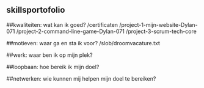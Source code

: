 ## skillsportofolio

##kwaliteiten: wat kan ik goed?
/certificaten
/project-1-mijn-website-Dylan-071
/project-2-command-line-game-Dylan-071
/project-3-scrum-tech-core

##motieven: waar ga en sta ik voor?
/slob/droomvacature.txt

##werk: waar ben ik op mijn plek?

##loopbaan: hoe bereik ik mijn doel?

##netwerken: wie kunnen mij helpen mijn doel te bereiken?
